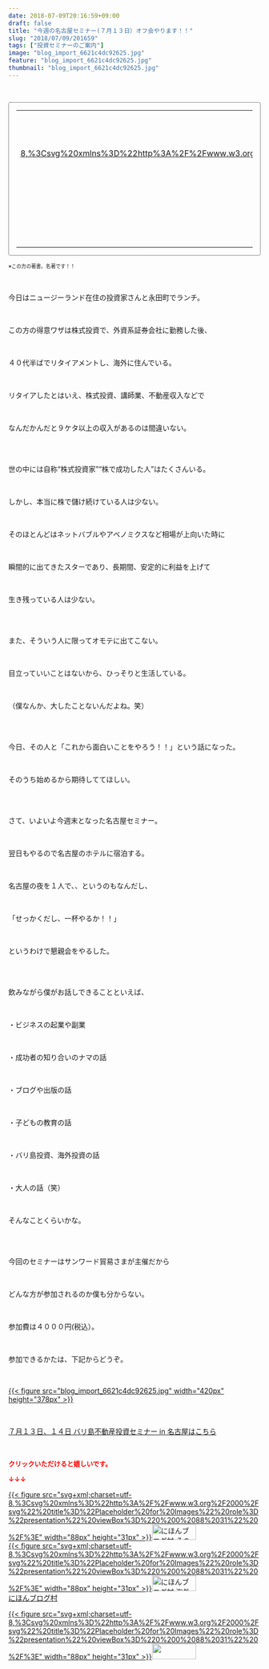 ```yaml
---
date: 2018-07-09T20:16:59+09:00
draft: false
title: "今週の名古屋セミナー(７月１３日）オフ会やります！！"
slug: "2018/07/09/201659"
tags: ["投資セミナーのご案内"]
image: "blog_import_6621c4dc92625.jpg"
feature: "blog_import_6621c4dc92625.jpg"
thumbnail: "blog_import_6621c4dc92625.jpg"
---
```

<p> </p><div contenteditable="false" style="padding: 15px; border-radius: 4px; border: 1px dotted currentColor; border-image: none;"><table border="0" cellpadding="0" cellspacing="0" style="margin: 0px; table-layout: fixed;" width="100%">	<tbody width="100%">		<tr>			<td aligin="center" style="vertical-align: middle;" width="95"><span style="text-align: center; display: block;"><a alt0="BlogAffiliate" href="affiliate.do?affiliateId=37610125" rel="nofollow" target="_blank">{{< figure src="svg+xml;charset=utf-8,%3Csvg%20xmlns%3D%22http%3A%2F%2Fwww.w3.org%2F2000%2Fsvg%22%20title%3D%22Placeholder%20for%20Images%22%20role%3D%22presentation%22%20viewBox%3D%220%200%201%201%22%20%2F%3E"  >}}<noscript><img alt="株は新高値で買いなさい!今日から始める成長株投資" border="0" data-img="affiliate" src="https://images-fe.ssl-images-amazon.com/images/I/51Gd5Yhg-GL._SL160_.jpg" style="margin: 0px; vertical-align: middle; max-width: 95px;"></noscript></a></span></td>			<td style="line-height: 1.5; padding-left: 15px; vertical-align: middle;"><a alt0="BlogAffiliate" href="affiliate.do?affiliateId=37610125" rel="nofollow" target="_blank">株は新高値で買いなさい!今日から始める成長株投資</a>			<div style="padding: 3px 0px;">1,620円</div>			<div style="font-size: 0.83em;">Amazon</div></td>		</tr>	</tbody></table></div><p><span style="font-size: 0.7em;">※この方の著書。名著です！！</span></p><p> </p><p>今日はニュージーランド在住の投資家さんと永田町でランチ。</p><p> </p><p>この方の得意ワザは株式投資で、外資系証券会社に勤務した後、</p><p> </p><p>４０代半ばでリタイアメントし、海外に住んでいる。</p><p> </p><p>リタイアしたとはいえ、株式投資、講師業、不動産収入などで</p><p> </p><p>なんだかんだと９ケタ以上の収入があるのは間違いない。</p><p> </p><p><br/>世の中には自称“株式投資家”“株で成功した人”はたくさんいる。</p><p> </p><p>しかし、本当に株で儲け続けている人は少ない。</p><p> </p><p>そのほとんどはネットバブルやアベノミクスなど相場が上向いた時に</p><p> </p><p>瞬間的に出てきたスターであり、長期間、安定的に利益を上げて</p><p> </p><p>生き残っている人は少ない。</p><p> </p><p><br/>また、そういう人に限ってオモテに出てこない。</p><p> </p><p>目立っていいことはないから、ひっそりと生活している。</p><p> </p><p>（僕なんか、大したことないんだよね。笑）</p><p> </p><p><br/>今日、その人と「これから面白いことをやろう！！」という話になった。</p><p> </p><p>そのうち始めるから期待しててほしい。</p><p> </p><p><br/>さて、いよいよ今週末となった名古屋セミナー。</p><p> </p><p>翌日もやるので名古屋のホテルに宿泊する。</p><p> </p><p>名古屋の夜を１人で、、というのもなんだし、</p><p> </p><p>「せっかくだし、一杯やるか！！」</p><p> </p><p>というわけで懇親会をやるした。</p><p> </p><p><br/>飲みながら僕がお話しできることといえば、</p><p> </p><p>・ビジネスの起業や副業</p><p> </p><p>・成功者の知り合いのナマの話</p><p> </p><p>・ブログや出版の話</p><p> </p><p>・子どもの教育の話</p><p> </p><p>・バリ島投資、海外投資の話</p><p> </p><p>・大人の話（笑）</p><p> </p><p>そんなことくらいかな。</p><p> </p><p><br/>今回のセミナーはサンワード貿易さまが主催だから</p><p> </p><p>どんな方が参加されるのか僕も分からない。</p><p> </p><p>参加費は４０００円(税込）。</p><p> </p><p>参加できるかたは、下記からどうぞ。</p><p> </p><p><a href="blog_import_6621c4dc92625.jpg">{{< figure src="blog_import_6621c4dc92625.jpg" width="420px" height="378px" >}}</a></p><p> </p><p><a href="http://www.sunward-t.co.jp/seminar/2018/07/13_ek/index.html" target="_blank">７月１３日、１４日 バリ島不動産投資セミナー in 名古屋はこちら</a></p><p> </p><p><font color="#ff0000" size="2"><strong>クリックいただけると嬉しいです。</strong></font></p><p><font color="#ff0000" size="2"><strong>↓↓↓</strong></font></p><p><a href="ranking.html?p_cid=01260127" id="&amp;blogmura_banner" target="_blank">{{< figure src="svg+xml;charset=utf-8,%3Csvg%20xmlns%3D%22http%3A%2F%2Fwww.w3.org%2F2000%2Fsvg%22%20title%3D%22Placeholder%20for%20Images%22%20role%3D%22presentation%22%20viewBox%3D%220%200%2088%2031%22%20%2F%3E" width="88px" height="31px" >}}<noscript><img alt="にほんブログ村 その他生活ブログ 不動産投資へ" border="0" height="31" src="https://img-proxy.blog-video.jp/images?url=http%3A%2F%2Flife.blogmura.com%2Fhudousantoushi%2Fimg%2Fhudousantoushi88_31.gif" width="88"></noscript></a><br/><a href="ranking.html?p_cid=01260127" target="_blank">{{< figure src="svg+xml;charset=utf-8,%3Csvg%20xmlns%3D%22http%3A%2F%2Fwww.w3.org%2F2000%2Fsvg%22%20title%3D%22Placeholder%20for%20Images%22%20role%3D%22presentation%22%20viewBox%3D%220%200%2088%2031%22%20%2F%3E" width="88px" height="31px" >}}<noscript><img alt="にほんブログ村 海外生活ブログ バリ島情報へ" border="0" height="31" src="https://img-proxy.blog-video.jp/images?url=http%3A%2F%2Foverseas.blogmura.com%2Fbali%2Fimg%2Fbali88_31.gif" width="88"></noscript></a><br/><a href="ranking.html?p_cid=01260127" target="_blank">にほんブログ村</a></p><p><a href="link.php?1804582" title="人気ブログランキングへ">{{< figure src="svg+xml;charset=utf-8,%3Csvg%20xmlns%3D%22http%3A%2F%2Fwww.w3.org%2F2000%2Fsvg%22%20title%3D%22Placeholder%20for%20Images%22%20role%3D%22presentation%22%20viewBox%3D%220%200%2088%2031%22%20%2F%3E" width="88px" height="31px" >}}<noscript><img border="0" height="31" src="https://blog.with2.net/img/banner/banner_22.gif" width="88"></noscript></a></p><p> </p>

